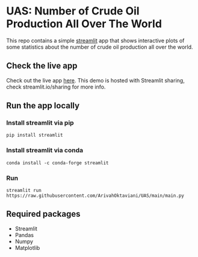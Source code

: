 # UAS: Number of Crude Oil Production All Over The World
This repo contains a simple [streamlit](https://streamlit.io) app that shows interactive plots of some statistics about the number of crude oil production all over the world. 

## Check the live app
Check out the live app [here](https://share.streamlit.io/ArivahOktaviani/UAS/main/main.py). This demo is hosted with Streamlit sharing, check streamlit.io/sharing for more info.

## Run the app locally
### Install streamlit via pip
```
pip install streamlit
```
### Install streamlit via conda
```
conda install -c conda-forge streamlit
```
### Run
```
streamlit run https://raw.githubusercontent.com/ArivahOktaviani/UAS/main/main.py
```
## Required packages
- Streamlit
- Pandas
- Numpy
- Matplotlib

